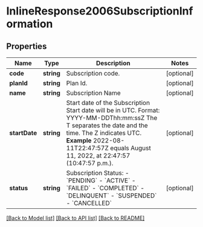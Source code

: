 # InlineResponse2006SubscriptionInformation

## Properties
Name | Type | Description | Notes
------------ | ------------- | ------------- | -------------
**code** | **string** | Subscription code. | [optional] 
**planId** | **string** | Plan Id. | [optional] 
**name** | **string** | Subscription Name | [optional] 
**startDate** | **string** | Start date of the Subscription  Start date will be in UTC. Format: YYYY-MM-DDThh:mm:ssZ The T separates the date and the time. The Z indicates UTC.  **Example** 2022-08-11T22:47:57Z equals August 11, 2022, at 22:47:57 (10:47:57 p.m.). | [optional] 
**status** | **string** | Subscription Status: - &#x60;PENDING&#x60; - &#x60;ACTIVE&#x60; - &#x60;FAILED&#x60; - &#x60;COMPLETED&#x60; - &#x60;DELINQUENT&#x60; - &#x60;SUSPENDED&#x60; - &#x60;CANCELLED&#x60; | [optional] 

[[Back to Model list]](../README.md#documentation-for-models) [[Back to API list]](../README.md#documentation-for-api-endpoints) [[Back to README]](../README.md)


